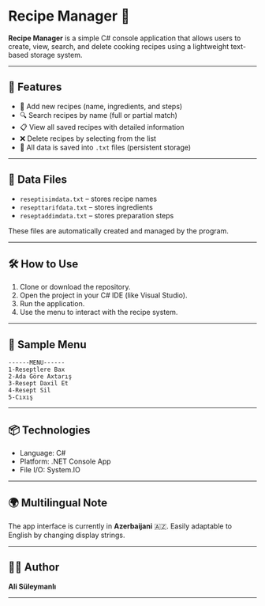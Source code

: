
# Recipe Manager 🍲

**Recipe Manager** is a simple C# console application that allows users to create, view, search, and delete cooking recipes using a lightweight text-based storage system.

---

## 📌 Features

- 🧾 Add new recipes (name, ingredients, and steps)
- 🔍 Search recipes by name (full or partial match)
- 📋 View all saved recipes with detailed information
- ❌ Delete recipes by selecting from the list
- 💾 All data is saved into `.txt` files (persistent storage)

---

## 📁 Data Files

- `reseptisimdata.txt` – stores recipe names
- `resepttarifdata.txt` – stores ingredients
- `reseptaddimdata.txt` – stores preparation steps

These files are automatically created and managed by the program.

---

## 🛠️ How to Use

1. Clone or download the repository.
2. Open the project in your C# IDE (like Visual Studio).
3. Run the application.
4. Use the menu to interact with the recipe system.

---

## 🧪 Sample Menu

```
------MENU------
1-Reseptlere Bax 
2-Ada Göre Axtarış 
3-Resept Daxil Et 
4-Resept Sil 
5-Cıxış
```

---

## 📦 Technologies

- Language: C#
- Platform: .NET Console App
- File I/O: System.IO

---

## 🌍 Multilingual Note

The app interface is currently in **Azerbaijani** 🇦🇿. Easily adaptable to English by changing display strings.

---

## 👨‍💻 Author

**Ali Süleymanlı**  

---
